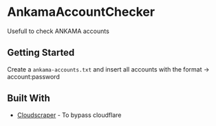 # AnkamaAccountChecker

Usefull to check ANKAMA accounts

## Getting Started

Create a ```ankama-accounts.txt``` and insert all accounts with the format -> account:password

## Built With

* [Cloudscraper](https://pypi.org/project/cloudscraper/) - To bypass cloudflare
